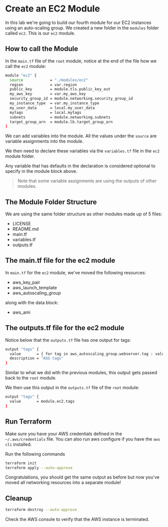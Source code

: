 # Create an EC2 Module

In this lab we're going to build our fourth module for our EC2 instances using an auto-scaling group. We created a new folder in the `modules` folder called `ec2`. This is our `ec2` module.

## How to call the Module

In the `main.tf` file of the `root` module, notice at the end of the file how we call the `ec2` module:

```bash
module "ec2" {
  source            = "./modules/ec2"
  region            = var.region
  public_key        = module.tls.public_key_out
  my_aws_key        = var.my_aws_key
  security_group_id = module.networking.security_group_id
  my_instance_type  = var.my_instance_type
  my_user_data      = local.my_user_data
  mytags            = local.mytags
  subnets           = module.networking.subnets
  target_group_arn  = module.lb.target_group_arn
}
```

We can add variables into the module. All the values under the `source` are variable assignments into the module.

We then need to declare these variables via the `variables.tf` file in the `ec2` module folder.

Any variable that has defaults in the declaration is considered optional to specify in the module block above.

> Note that some variable assignments are using the outputs of other modules.

## The Module Folder Structure

We are using the same folder structure as other modules made up of 5 files:

- LICENSE
- README.md
- main.tf
- variables.tf
- outputs.tf

## The main.tf file for the ec2 module

In `main.tf` for the `ec2` module, we've moved the following resources:

- aws_key_pair
- aws_launch_template
- aws_autoscaling_group

along with the data block:
- aws_ami

## The outputs.tf file for the ec2 module

Notice below that the `outputs.tf` file has one output for tags:

```bash
output "tags" {
  value       = { for tag in aws_autoscaling_group.webserver.tag : values(tag)[0] => values(tag)[2] }
  description = "ASG tags"
}
```

Similar to what we did with the previous modules, this output gets passed back to the `root` module.

We then use this output in the `outputs.tf` file of the `root` module:

```bash
output "tags" {
  value       = module.ec2.tags
}
```

## Run Terraform

Make sure you have your AWS credentials defined in the `~/.aws/credentials` file. You can also run aws configure if you have the `aws cli` installed.

Run the following commands
```bash
terraform init
terraform apply --auto-approve
```

Congratulations, you should get the same output as before but now you've moved all networking resources into a separate module!

## Cleanup

```bash
terraform destroy --auto-approve
```

Check the AWS console to verify that the AWS instance is terminated.